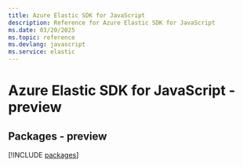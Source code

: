 ```yaml
---
title: Azure Elastic SDK for JavaScript
description: Reference for Azure Elastic SDK for JavaScript
ms.date: 03/20/2025
ms.topic: reference
ms.devlang: javascript
ms.service: elastic
---
```

# Azure Elastic SDK for JavaScript - preview
## Packages - preview
[!INCLUDE [packages](elastic-index.md)]